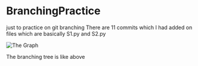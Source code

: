 # BranchingPractice
just to practice on git branching
There are 11 commits which I had added on files which are basically S1.py and S2.py

![The Graph](https://i.ibb.co/8BV4R9Y/Screenshot-from-2019-03-19-22-10-01.png)

The branching tree is like above

